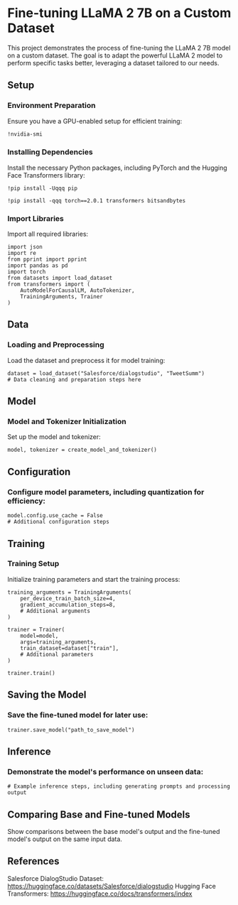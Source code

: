 # Fine-tuning LLaMA 2 7B on a Custom Dataset

This project demonstrates the process of fine-tuning the LLaMA 2 7B model on a custom dataset. The goal is to adapt the powerful LLaMA 2 model to perform specific tasks better, leveraging a dataset tailored to our needs.

## Setup

### Environment Preparation

Ensure you have a GPU-enabled setup for efficient training:

```bash
!nvidia-smi
```
### Installing Dependencies

Install the necessary Python packages, including PyTorch and the Hugging Face Transformers library:

```
!pip install -Uqqq pip

!pip install -qqq torch==2.0.1 transformers bitsandbytes
```

### Import Libraries

Import all required libraries:

```
import json
import re
from pprint import pprint
import pandas as pd
import torch
from datasets import load_dataset
from transformers import (
    AutoModelForCausalLM, AutoTokenizer,
    TrainingArguments, Trainer
)

```
## Data

### Loading and Preprocessing

Load the dataset and preprocess it for model training:

```
dataset = load_dataset("Salesforce/dialogstudio", "TweetSumm")
# Data cleaning and preparation steps here
```
## Model

### Model and Tokenizer Initialization

Set up the model and tokenizer:
```
model, tokenizer = create_model_and_tokenizer()

```

## Configuration

### Configure model parameters, including quantization for efficiency:

```
model.config.use_cache = False
# Additional configuration steps

```
## Training

### Training Setup

Initialize training parameters and start the training process:

```
training_arguments = TrainingArguments(
    per_device_train_batch_size=4,
    gradient_accumulation_steps=8,
    # Additional arguments
)

trainer = Trainer(
    model=model,
    args=training_arguments,
    train_dataset=dataset["train"],
    # Additional parameters
)

trainer.train()

```
## Saving the Model
### Save the fine-tuned model for later use:

```
trainer.save_model("path_to_save_model")
```
## Inference

### Demonstrate the model's performance on unseen data:
```
# Example inference steps, including generating prompts and processing output

```
## Comparing Base and Fine-tuned Models

Show comparisons between the base model's output and the fine-tuned model's output on the same input data.

## References

Salesforce DialogStudio Dataset: https://huggingface.co/datasets/Salesforce/dialogstudio
Hugging Face Transformers: https://huggingface.co/docs/transformers/index
